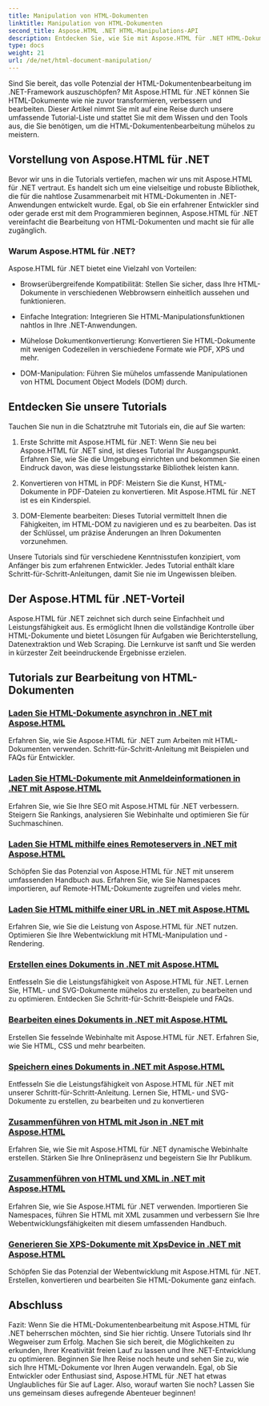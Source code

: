 ```yaml
---
title: Manipulation von HTML-Dokumenten
linktitle: Manipulation von HTML-Dokumenten
second_title: Aspose.HTML .NET HTML-Manipulations-API
description: Entdecken Sie, wie Sie mit Aspose.HTML für .NET HTML-Dokumente effizient bearbeiten können. Erkunden Sie Tutorials, die Sie durch den Prozess führen.
type: docs
weight: 21
url: /de/net/html-document-manipulation/
---
```


Sind Sie bereit, das volle Potenzial der HTML-Dokumentenbearbeitung im .NET-Framework auszuschöpfen? Mit Aspose.HTML für .NET können Sie HTML-Dokumente wie nie zuvor transformieren, verbessern und bearbeiten. Dieser Artikel nimmt Sie mit auf eine Reise durch unsere umfassende Tutorial-Liste und stattet Sie mit dem Wissen und den Tools aus, die Sie benötigen, um die HTML-Dokumentenbearbeitung mühelos zu meistern.

## Vorstellung von Aspose.HTML für .NET

Bevor wir uns in die Tutorials vertiefen, machen wir uns mit Aspose.HTML für .NET vertraut. Es handelt sich um eine vielseitige und robuste Bibliothek, die für die nahtlose Zusammenarbeit mit HTML-Dokumenten in .NET-Anwendungen entwickelt wurde. Egal, ob Sie ein erfahrener Entwickler sind oder gerade erst mit dem Programmieren beginnen, Aspose.HTML für .NET vereinfacht die Bearbeitung von HTML-Dokumenten und macht sie für alle zugänglich.

### Warum Aspose.HTML für .NET?

Aspose.HTML für .NET bietet eine Vielzahl von Vorteilen:

- Browserübergreifende Kompatibilität: Stellen Sie sicher, dass Ihre HTML-Dokumente in verschiedenen Webbrowsern einheitlich aussehen und funktionieren.

- Einfache Integration: Integrieren Sie HTML-Manipulationsfunktionen nahtlos in Ihre .NET-Anwendungen.

- Mühelose Dokumentkonvertierung: Konvertieren Sie HTML-Dokumente mit wenigen Codezeilen in verschiedene Formate wie PDF, XPS und mehr.

- DOM-Manipulation: Führen Sie mühelos umfassende Manipulationen von HTML Document Object Models (DOM) durch.

## Entdecken Sie unsere Tutorials

Tauchen Sie nun in die Schatztruhe mit Tutorials ein, die auf Sie warten:

1. Erste Schritte mit Aspose.HTML für .NET: Wenn Sie neu bei Aspose.HTML für .NET sind, ist dieses Tutorial Ihr Ausgangspunkt. Erfahren Sie, wie Sie die Umgebung einrichten und bekommen Sie einen Eindruck davon, was diese leistungsstarke Bibliothek leisten kann.

2. Konvertieren von HTML in PDF: Meistern Sie die Kunst, HTML-Dokumente in PDF-Dateien zu konvertieren. Mit Aspose.HTML für .NET ist es ein Kinderspiel.

3. DOM-Elemente bearbeiten: Dieses Tutorial vermittelt Ihnen die Fähigkeiten, im HTML-DOM zu navigieren und es zu bearbeiten. Das ist der Schlüssel, um präzise Änderungen an Ihren Dokumenten vorzunehmen.

Unsere Tutorials sind für verschiedene Kenntnisstufen konzipiert, vom Anfänger bis zum erfahrenen Entwickler. Jedes Tutorial enthält klare Schritt-für-Schritt-Anleitungen, damit Sie nie im Ungewissen bleiben.

## Der Aspose.HTML für .NET-Vorteil

Aspose.HTML für .NET zeichnet sich durch seine Einfachheit und Leistungsfähigkeit aus. Es ermöglicht Ihnen die vollständige Kontrolle über HTML-Dokumente und bietet Lösungen für Aufgaben wie Berichterstellung, Datenextraktion und Web Scraping. Die Lernkurve ist sanft und Sie werden in kürzester Zeit beeindruckende Ergebnisse erzielen.

## Tutorials zur Bearbeitung von HTML-Dokumenten
### [Laden Sie HTML-Dokumente asynchron in .NET mit Aspose.HTML](./load-html-doc-asynchronously/)
Erfahren Sie, wie Sie Aspose.HTML für .NET zum Arbeiten mit HTML-Dokumenten verwenden. Schritt-für-Schritt-Anleitung mit Beispielen und FAQs für Entwickler.
### [Laden Sie HTML-Dokumente mit Anmeldeinformationen in .NET mit Aspose.HTML](./load-html-doc-with-credentials/)
Erfahren Sie, wie Sie Ihre SEO mit Aspose.HTML für .NET verbessern. Steigern Sie Rankings, analysieren Sie Webinhalte und optimieren Sie für Suchmaschinen.
### [Laden Sie HTML mithilfe eines Remoteservers in .NET mit Aspose.HTML](./load-html-using-remote-server/)
Schöpfen Sie das Potenzial von Aspose.HTML für .NET mit unserem umfassenden Handbuch aus. Erfahren Sie, wie Sie Namespaces importieren, auf Remote-HTML-Dokumente zugreifen und vieles mehr.
### [Laden Sie HTML mithilfe einer URL in .NET mit Aspose.HTML](./load-html-using-url/)
Erfahren Sie, wie Sie die Leistung von Aspose.HTML für .NET nutzen. Optimieren Sie Ihre Webentwicklung mit HTML-Manipulation und -Rendering.
### [Erstellen eines Dokuments in .NET mit Aspose.HTML](./creating-a-document/)
Entfesseln Sie die Leistungsfähigkeit von Aspose.HTML für .NET. Lernen Sie, HTML- und SVG-Dokumente mühelos zu erstellen, zu bearbeiten und zu optimieren. Entdecken Sie Schritt-für-Schritt-Beispiele und FAQs.
### [Bearbeiten eines Dokuments in .NET mit Aspose.HTML](./editing-a-document/)
Erstellen Sie fesselnde Webinhalte mit Aspose.HTML für .NET. Erfahren Sie, wie Sie HTML, CSS und mehr bearbeiten.
### [Speichern eines Dokuments in .NET mit Aspose.HTML](./saving-a-document/)
Entfesseln Sie die Leistungsfähigkeit von Aspose.HTML für .NET mit unserer Schritt-für-Schritt-Anleitung. Lernen Sie, HTML- und SVG-Dokumente zu erstellen, zu bearbeiten und zu konvertieren
### [Zusammenführen von HTML mit Json in .NET mit Aspose.HTML](./merge-html-with-json/)
Erfahren Sie, wie Sie mit Aspose.HTML für .NET dynamische Webinhalte erstellen. Stärken Sie Ihre Onlinepräsenz und begeistern Sie Ihr Publikum.
### [Zusammenführen von HTML und XML in .NET mit Aspose.HTML](./merge-html-with-xml/)
Erfahren Sie, wie Sie Aspose.HTML für .NET verwenden. Importieren Sie Namespaces, führen Sie HTML mit XML zusammen und verbessern Sie Ihre Webentwicklungsfähigkeiten mit diesem umfassenden Handbuch.
### [Generieren Sie XPS-Dokumente mit XpsDevice in .NET mit Aspose.HTML](./generate-xps-documents-by-xpsdevice/)
Schöpfen Sie das Potenzial der Webentwicklung mit Aspose.HTML für .NET. Erstellen, konvertieren und bearbeiten Sie HTML-Dokumente ganz einfach.

## Abschluss

Fazit: Wenn Sie die HTML-Dokumentenbearbeitung mit Aspose.HTML für .NET beherrschen möchten, sind Sie hier richtig. Unsere Tutorials sind Ihr Wegweiser zum Erfolg. Machen Sie sich bereit, die Möglichkeiten zu erkunden, Ihrer Kreativität freien Lauf zu lassen und Ihre .NET-Entwicklung zu optimieren. Beginnen Sie Ihre Reise noch heute und sehen Sie zu, wie sich Ihre HTML-Dokumente vor Ihren Augen verwandeln. Egal, ob Sie Entwickler oder Enthusiast sind, Aspose.HTML für .NET hat etwas Unglaubliches für Sie auf Lager. Also, worauf warten Sie noch? Lassen Sie uns gemeinsam dieses aufregende Abenteuer beginnen!